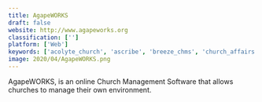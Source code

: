 ```yaml
---
title: AgapeWORKS
draft: false 
website: http://www.agapeworks.org
classification: ['']
platform: ['Web']
keywords: ['acolyte_church', 'ascribe', 'breeze_chms', 'church_affairs', 'church_director', 'church_metrics', 'churchdesk', 'churchsuite', 'flocknote', 'guestview', 'missionmakr', 'online_giving', 'richmond_church_management_system', 'rock_rms', 'smartroster', 'total_church_solutions']
image: 2020/04/AgapeWORKS.png
---
```

AgapeWORKS, is an online Church Management Software that allows churches to manage their own environment.